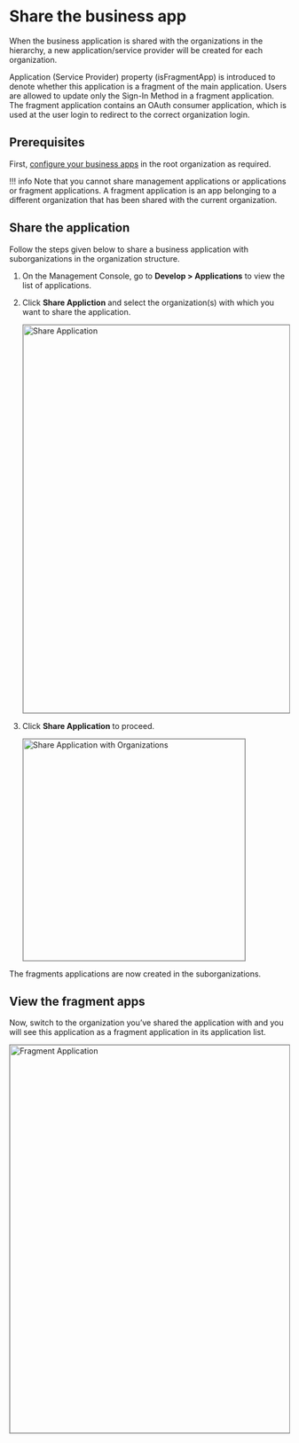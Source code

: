 # Share the business app

When the business application is shared with the organizations in the hierarchy, a new application/service provider will be created for each organization. 

Application (Service Provider) property (isFragmentApp) is introduced to denote whether this application is a fragment of the main application. Users are allowed to update only the Sign-In Method in a fragment application. The fragment application contains an OAuth consumer application, which is used at the user login to redirect to the correct organization login.

## Prerequisites

First, [configure your business apps](../create-the-business-app#configure-the-login-flow) in the root organization as required.

!!! info
    Note that you cannot share management applications or applications or fragment applications. A fragment application is an app belonging to a different organization that has been shared with the current organization.

## Share the application

Follow the steps given below to share a business application with suborganizations in the organization structure.

1.  On the Management Console, go to **Develop > Applications** to view the list of applications.
        
2.  Click **Share Appliction** and select the organization(s) with which you want to share the application.

    <img src="../../../assets/img/guides/organization-login/share-the-business-app/share_application.png" alt="Share Application" width="700" style="border:1px solid grey">

3.  Click **Share Application** to proceed.

    <img src="../../../assets/img/guides/organization-login/share-the-business-app/share_application_with_organizations.png" alt="Share Application with Organizations" width="400" style="border:1px solid grey">

The fragments applications are now created in the suborganizations.

## View the fragment apps

Now, switch to the organization you’ve shared the application with and you will see this application as a fragment application in its application list.

<img src="../../../assets/img/guides/organization-login/share-the-business-app/fragment_application.png" alt="Fragment Application" width="700" style="border:1px solid grey">
